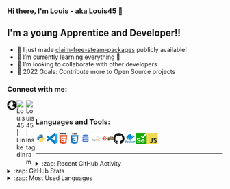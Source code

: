 ### Hi there, I'm Louis - aka [Louis45][website] 👋 

## I'm a young Apprentice and Developer!!

- 🔭 I just made [claim-free-steam-packages](https://github.com/Luois45/claim-free-steam-packages) publicly available!
- 🌱 I’m currently learning everything 🤣
- 👯 I’m looking to collaborate with other developers
- 🥅 2022 Goals: Contribute more to Open Source projects

### Connect with me:

[<img align="left" alt="linktree.louis45.de" width="22px" src="https://raw.githubusercontent.com/iconic/open-iconic/master/svg/globe.svg" />][website]
[<img align="left" alt="Louis45 | LinkedIn" width="22px" src="https://cdn.jsdelivr.net/npm/simple-icons@v3/icons/linkedin.svg" />][linkedin]
[<img align="left" alt="Louis45 | Instagram" width="22px" src="https://cdn.jsdelivr.net/npm/simple-icons@v3/icons/instagram.svg" />][instagram]

<br />

### Languages and Tools:

[<img align="left" alt="Python" width="26px" src="https://raw.githubusercontent.com/github/explore/80688e429a7d4ef2fca1e82350fe8e3517d3494d/topics/python/python.png" />](https://github.com/topics/python)
[<img align="left" alt="Visual Studio Code" width="26px" src="https://raw.githubusercontent.com/github/explore/bbd48b997e8d0bef63f676eca4da5e1f76487b56/topics/visual-studio-code/visual-studio-code.png" />](https://github.com/topics/visual-studio-code)
[<img align="left" alt="HTML" width="26px" src="https://raw.githubusercontent.com/github/explore/80688e429a7d4ef2fca1e82350fe8e3517d3494d/topics/html/html.png" />](https://github.com/topics/html)
[<img align="left" alt="CSS" width="26px" src="https://raw.githubusercontent.com/github/explore/80688e429a7d4ef2fca1e82350fe8e3517d3494d/topics/css/css.png" />](https://github.com/topics/css)
[<img align="left" alt="SQL" width="26px" src="https://raw.githubusercontent.com/github/explore/80688e429a7d4ef2fca1e82350fe8e3517d3494d/topics/sql/sql.png" />](https://github.com/topics/sql)
[<img align="left" alt="MySQL" width="26px" src="https://raw.githubusercontent.com/github/explore/80688e429a7d4ef2fca1e82350fe8e3517d3494d/topics/mysql/mysql.png" />](https://github.com/topics/mysql)
[<img align="left" alt="Git" width="26px" src="https://raw.githubusercontent.com/github/explore/80688e429a7d4ef2fca1e82350fe8e3517d3494d/topics/git/git.png" />](https://github.com/topics/git)
[<img align="left" alt="GitHub" width="26px" src="https://raw.githubusercontent.com/github/explore/78df643247d429f6cc873026c0622819ad797942/topics/github/github.png" />](https://github.com/topics/github)
[<img align="left" alt="GitHub" width="26px" src="https://raw.githubusercontent.com/github/explore/80688e429a7d4ef2fca1e82350fe8e3517d3494d/topics/docker/docker.png" />](https://github.com/topics/docker)
[<img align="left" alt="Selenium" width="26px" src="https://raw.githubusercontent.com/github/explore/6c7084bb772f6fabaae377f5ae4a607594234ee6/topics/selenium/selenium.png" />](https://github.com/topics/selenium)
[<img align="left" alt="JavaScript" width="26px" src="https://raw.githubusercontent.com/github/explore/80688e429a7d4ef2fca1e82350fe8e3517d3494d/topics/javascript/javascript.png" />](https://github.com/topics/javascript)

<br />
<br />

---

<details>
  <summary>:zap: Recent GitHub Activity</summary>
  
<!--START_SECTION:activity-->
1. ❗️ Closed issue [#177](https://github.com/Luois45/claim-free-steam-packages/issues/177) in [Luois45/claim-free-steam-packages](https://github.com/Luois45/claim-free-steam-packages)
2. 🗣 Commented on [#177](https://github.com/Luois45/claim-free-steam-packages/issues/177) in [Luois45/claim-free-steam-packages](https://github.com/Luois45/claim-free-steam-packages)
3. ❗️ Closed issue [#194](https://github.com/Luois45/claim-free-steam-packages/issues/194) in [Luois45/claim-free-steam-packages](https://github.com/Luois45/claim-free-steam-packages)
4. ❗️ Closed issue [#191](https://github.com/Luois45/claim-free-steam-packages/issues/191) in [Luois45/claim-free-steam-packages](https://github.com/Luois45/claim-free-steam-packages)
5. ❗️ Closed issue [#195](https://github.com/Luois45/claim-free-steam-packages/issues/195) in [Luois45/claim-free-steam-packages](https://github.com/Luois45/claim-free-steam-packages)
6. ❗️ Closed issue [#193](https://github.com/Luois45/claim-free-steam-packages/issues/193) in [Luois45/claim-free-steam-packages](https://github.com/Luois45/claim-free-steam-packages)
7. ❗️ Closed issue [#190](https://github.com/Luois45/claim-free-steam-packages/issues/190) in [Luois45/claim-free-steam-packages](https://github.com/Luois45/claim-free-steam-packages)
8. ❗️ Closed issue [#192](https://github.com/Luois45/claim-free-steam-packages/issues/192) in [Luois45/claim-free-steam-packages](https://github.com/Luois45/claim-free-steam-packages)
9. ❗️ Closed issue [#186](https://github.com/Luois45/claim-free-steam-packages/issues/186) in [Luois45/claim-free-steam-packages](https://github.com/Luois45/claim-free-steam-packages)
10. ❗️ Closed issue [#189](https://github.com/Luois45/claim-free-steam-packages/issues/189) in [Luois45/claim-free-steam-packages](https://github.com/Luois45/claim-free-steam-packages)
<!--END_SECTION:activity-->
  
</details>

<details>
  <summary>:zap: GitHub Stats</summary>
  <a href="https://github.com/Luois45?tab=repositories">
    <img align="center" alt="Louis45's GitHub Stats" src="https://github-readme-stats.vercel.app/api?username=Luois45&count_private=true&theme=tokyonight&show_icons=true" />
  </a>
</details>

<details>
  <summary>:zap: Most Used Languages</summary>
  <a href="https://github.com/Luois45?tab=repositories">
    <img align="center" alt="Louis45's Most Used Languages" src="https://github-readme-stats.vercel.app/api/top-langs/?username=Luois45&count_private=true&theme=tokyonight&layout=compact" />
  </a>
</details>

[website]: https://linktree.louis45.de/
[instagram]: https://rebrand.ly/instagram-45
[linkedin]: https://rebrand.ly/linkedin-45
